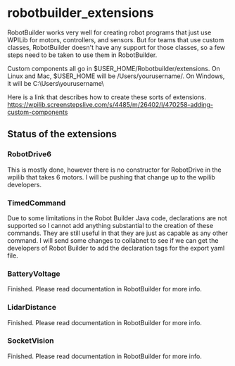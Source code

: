# robotbuilder_extensions

RobotBuilder works very well for creating robot programs that just use WPILib for motors, controllers, and sensors. But for teams that use custom classes, RobotBuilder doesn't have any support for those classes, so a few steps need to be taken to use them in RobotBuilder.

Custom components all go in $USER_HOME/Robotbuilder/extensions. On Linux and Mac, $USER_HOME will be /Users/yourusername/. On Windows, it will be C:\Users\yourusername\

Here is a link that describes how to create these sorts of extensions.
https://wpilib.screenstepslive.com/s/4485/m/26402/l/470258-adding-custom-components

## Status of the extensions

### RobotDrive6

This is mostly done, however there is no constructor for RobotDrive in the wpilib that takes 6 motors. I will be pushing that change up to the wpilib developers.

### TimedCommand

Due to some limitations in the Robot Builder Java code, declarations are not supported so I cannot add anything substantial to the creation of these commands. They are still useful in that they are just as capable as any other command. I will send some changes to collabnet to see if we can get the developers of Robot Builder to add the declaration tags for the export yaml file.

### BatteryVoltage

Finished. Please read documentation in RobotBuilder for more info.

### LidarDistance

Finished. Please read documentation in RobotBuilder for more info.

### SocketVision

Finished. Please read documentation in RobotBuilder for more info.
